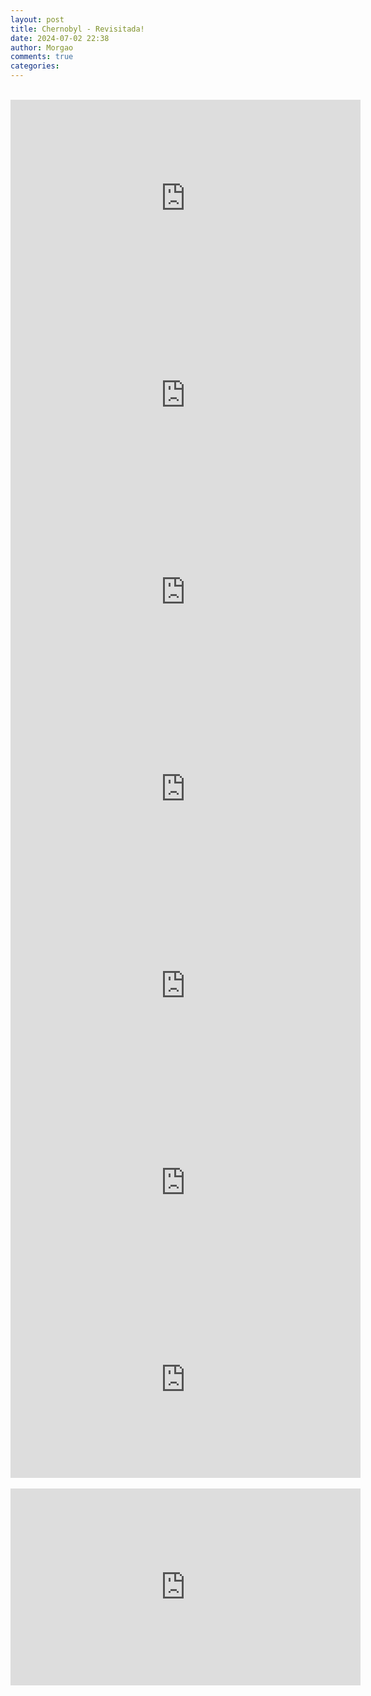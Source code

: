 ```yaml
---
layout: post
title: Chernobyl - Revisitada!
date: 2024-07-02 22:38
author: Morgao
comments: true
categories:
---
```

<br />
<iframe allow="accelerometer; autoplay; encrypted-media; gyroscope; picture-in-picture" allowfullscreen="" frameborder="0" height="315" src="https://www.youtube.com/embed/FPC9goAppPM" width="560"></iframe>
<br />
<iframe allow="accelerometer; autoplay; encrypted-media; gyroscope; picture-in-picture" allowfullscreen="" frameborder="0" height="315" src="https://www.youtube.com/embed/s9APLXM9Ei8" width="560"></iframe>
<br />
<iframe allow="accelerometer; autoplay; encrypted-media; gyroscope; picture-in-picture" allowfullscreen="" frameborder="0" height="315" src="https://www.youtube.com/embed/bv4AoqZsfHs" width="560"></iframe>
<br />
<iframe allow="accelerometer; autoplay; encrypted-media; gyroscope; picture-in-picture" allowfullscreen="" frameborder="0" height="315" src="https://www.youtube.com/embed/DiGqjYkRQ6o" width="560"></iframe>
<br />
<iframe allow="accelerometer; autoplay; encrypted-media; gyroscope; picture-in-picture" allowfullscreen="" frameborder="0" height="315" src="https://www.youtube.com/embed/OhMZThUDtT4" width="560"></iframe>
<br />
<iframe allow="accelerometer; autoplay; encrypted-media; gyroscope; picture-in-picture" allowfullscreen="" frameborder="0" height="315" src="https://www.youtube.com/embed/GK8ywpGb8s0" width="560"></iframe>
<br />
<iframe allow="accelerometer; autoplay; encrypted-media; gyroscope; picture-in-picture" allowfullscreen="" frameborder="0" height="315" src="https://www.youtube.com/embed/soB_zeZhVc0" width="560"></iframe><br />
<br />
<iframe width="560" height="315" src="https://www.youtube.com/embed/ZsR-2zkEwCM" frameborder="0" allow="accelerometer; autoplay; encrypted-media; gyroscope; picture-in-picture" allowfullscreen></iframe>
<br />
